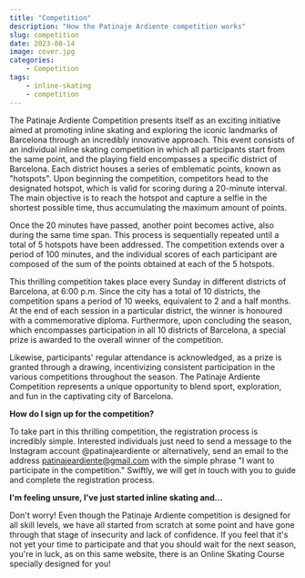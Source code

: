 ```yaml
---
title: "Competition"
description: "How the Patinaje Ardiente competition works"
slug: competition
date: 2023-08-14
image: cover.jpg
categories:
    - Competition
tags:
    - inline-skating
    - competition
---
```


The Patinaje Ardiente Competition presents itself as an exciting initiative aimed at promoting inline skating and exploring the iconic landmarks of Barcelona through an incredibly innovative approach. This event consists of an individual inline skating competition in which all participants start from the same point, and the playing field encompasses a specific district of Barcelona. Each district houses a series of emblematic points, known as "hotspots". Upon beginning the competition, competitors head to the designated hotspot, which is valid for scoring during a 20-minute interval. The main objective is to reach the hotspot and capture a selfie in the shortest possible time, thus accumulating the maximum amount of points.

Once the 20 minutes have passed, another point becomes active, also during the same time span. This process is sequentially repeated until a total of 5 hotspots have been addressed. The competition extends over a period of 100 minutes, and the individual scores of each participant are composed of the sum of the points obtained at each of the 5 hotspots.

This thrilling competition takes place every Sunday in different districts of Barcelona, at 6:00 p.m. Since the city has a total of 10 districts, the competition spans a period of 10 weeks, equivalent to 2 and a half months. At the end of each session in a particular district, the winner is honoured with a commemorative diploma. Furthermore, upon concluding the season, which encompasses participation in all 10 districts of Barcelona, a special prize is awarded to the overall winner of the competition.

Likewise, participants' regular attendance is acknowledged, as a prize is granted through a drawing, incentivizing consistent participation in the various competitions throughout the season. The Patinaje Ardiente Competition represents a unique opportunity to blend sport, exploration, and fun in the captivating city of Barcelona.


**How do I sign up for the competition?** 

To take part in this thrilling competition, the registration process is incredibly simple. Interested individuals just need to send a message to the Instagram account @patinajeardiente or alternatively, send an email to the address <patinajeardiente@gmail.com> with the simple phrase "I want to participate in the competition." Swiftly, we will get in touch with you to guide and complete the registration process.

**I'm feeling unsure, I've just started inline skating and...**

Don't worry! Even though the Patinaje Ardiente competition is designed for all skill levels, we have all started from scratch at some point and have gone through that stage of insecurity and lack of confidence. If you feel that it's not yet your time to participate and that you should wait for the next season, you're in luck, as on this same website, there is an Online Skating Course specially designed for you!
